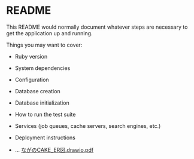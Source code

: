 # README

This README would normally document whatever steps are necessary to get the
application up and running.

Things you may want to cover:

* Ruby version

* System dependencies

* Configuration

* Database creation

* Database initialization

* How to run the test suite

* Services (job queues, cache servers, search engines, etc.)

* Deployment instructions

* ...
[ながのCAKE_ER図.drawio.pdf](https://github.com/webcamp-nisaisa/webcamp-naganocake/files/7592470/CAKE_ER.drawio.pdf)
